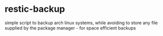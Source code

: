 # restic-backup
simple script to backup arch linux systems, while avoiding to store any file supplied by the package manager - for space efficient backups
